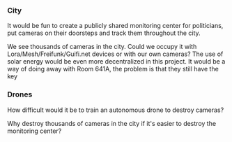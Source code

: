 ### City

It would be fun to create a publicly shared monitoring center for politicians, put cameras on their doorsteps and track them throughout the city.

We see thousands of cameras in the city. Could we occupy it with Lora/Mesh/Freifunk/Guifi.net devices or with our own cameras? The use of solar energy would be even more decentralized in this project. It would be a way of doing away with Room 641A, the problem is that they still have the key

### Drones

How difficult would it be to train an autonomous drone to destroy cameras?

Why destroy thousands of cameras in the city if it's easier to destroy the monitoring center?